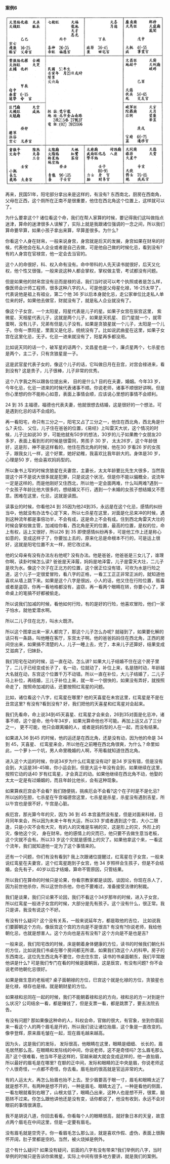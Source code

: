 #### 案例6

![图片](../img/案例6辰.png)

再来，民国51年，阳宅部分拿出来是这样的，有没有? 东西南北，厨房在西南角，父母在正西，这个厕所在正南不是很重要，他住在西北角这个位置上，这样就可以了。

为什么要拿这个? 诸位看这个命，我们在帮人家算的时候，要记得我们这叫做指点迷津，算命的迷津很多人误解了，实际上就是我跟诸位强调的一念之间，所以我们算命要早算，如果小孩子拿出来算，早算差很多。为什么?

你看这个人身在财帛，一般来说身宫，身宫就是后天的发展，身宫如果在财帛的时候，代表他会在私人企业或者是自己去做，可是他自己做的时候化忌，看到没有? 有的人身宫在官禄宫，他一定会去当官的。

这个人的命很好，科、权入命有没有。命中带科的人先天读书就很好，后天又化权，他个性又很强，一般来说这种人都会掌权，掌权做主管，考试都没有问题。

但是如果他的财帛宫没有忌而是禄的话，我们当时说可以考个执照或者是怎么样，像医师会计师工程师，很多这种八字的人，可是他是父母星化禄，16-25太早了，代表说他是祖上有祖业，第二个他 36 岁以后本身就化忌，走公家单位比走私人单位来的好。如果他去做官，财就没有了，就是私人企业就没有了。

像这个子女宫，一个太阳星，阳星代表是儿子的星。如果子女宫在辰宫这里， 紫微星、天相星代表儿子，这就是两个儿子，如果是天机星、 巨门星就一个，就零蛋啊，没有儿子，兄弟有但是儿子没有。如果是贪狼星就一个儿子，太阳是一个儿子。你有一票阳星，里面又是化忌，统统没有了。比如说武曲星在这里，如果子女宫在这里化忌，无子。化忌一进来就没有了，阳星再多都没用。

比如说天同的话一个，破军星的话两个，文昌星也是一个，廉贞星两个，七杀星也是两个，主二子，只有贪狼星是一子。

这是武官星代表子女的，像这个儿子的话，它叫做日月在丑宫，对宫会禄进来，看到没有? 这是贵子，儿子很棒，儿子非常的优秀。

这个八字我之所以跟各位提出来， 目的是什么? 目的在夫妻，婚姻。今年33 岁，今年化忌，化忌一进来的时候代表诸事不顺。你说老师，诸事不顺很好讲啊。但是你心里想的你不能称心如意，表面上事情会顺，应该说心里想的事情不会顺利。

24 到 35 主福德，福德也代表夫妻，他就很想去结婚，这是很好的一个想法，可是遇到化忌的话不会成的。

再一看阳宅，命只有三分之一，阳宅又占了三分之一，他住在西北角，西北角是什么? 夫位、 父位，儿子住在爸爸的位置，《易经》上叫雷天大状，这个情况的时候，儿子比如说30 岁，可能他就有50岁的想法，30岁的儿子如果教个女朋友20多岁，表面上看到形的时候是很雷同，男孩子 30 岁， 太太26岁，这个年龄很好，这是形，神不是这样看的，他住在西北角的时候，他在30 岁看26 岁的女孩子，跟我女儿一样，这个好累，她好幼稚，我喜欢比我年龄大的。身体是30 岁，心理是50 岁，他会喜欢妈妈型的。

所以象书上写的时候贪狼星在夫妻宫，主妻长，太太年龄要比先生大很多，当然我提这个并不是说大很多就是犯罪，只是说这个状况，但是你不能以偏概全，说流年一定是这样的，而是他刚好又住西北，所以他一定会面两难，什么叫两难?遇到一个女孩子年龄比他大很多的，想结婚又不行，遇到一个未婚的女孩子想结婚又不愿意。困难在这里，化忌，这就是读图。

读事业的时候，你看他24 到 35因为他24到35，永远是在这个化忌，感情的纠纷当中，他就没有办法专心定下来，所以七杀星在这里，对面是化忌来冲的时候，遇到这种流年都是事倍功半，不会有成，这是命上不会有成。住到西北角雷天大壮的时候会掌权做主管，加减给你看，西北角是天的位置，最高的位置，是权的位，命上有权，运上又很好，所以26 到 35 即使感情纠纷再多，可是他工作上还是称心如意的，变成这样子了，你要加上去的，原来化忌是命根本不行的，可是运上很好，这就是阳宅位置不太一样，把它改过来。

他的父母亲有没有办法左右他呢? 没有办法。他是爸爸，他爸爸是三女儿了，谁理你啊，读卦时候怎么读? 爸爸是天泽履，妈妈是地泽雷，儿子是雷天大壮，二儿子是坎为水。像这个次子在正北方的位置，这个居正位没有错，可坎为水是行险之道，这个儿子一定很爱冒险，看八字的正格，一看工工正正非常正派的，就知道他喜欢从墙上跳下来。如果是这个八字是很凶，小人的话，他又住在行险位置，贩毒或者是盗窃，你再一看地格都没有，盗窃，再一看两个眼睛在转，你要小心了，算命桌上的笔搞不好都被偷走。

所以说我们加减的时候，看他如何行险，有的是好的行险，他喜欢冒险，他们一家子怕水，就他爱潜水啊。

所以二儿子住在北方，叫水火既济。

所以这个图拿出来一家人都完了，那这个儿子怎么办呢? 就碰到了，如果要化解的话只有一条路，叫他睡在客厅，东宫太子啊。他的爸爸妈妈住在西北角，正西的房间空出来，如果搞不清楚的人，儿子一睡上去，完了，本来儿子还算好，结果变成艾滋病了，归妹卦。

我们阳宅在动的时候，运一直在动，怎么讲? 如果大儿子结婚不住在这个房子里了，二儿子已经变成长子了，名一动，位就动了，补位上来，名是随时动，年龄越大名就在动，东宫这个位置千万不动错。所以一直在补位，大儿子结婚了，二儿子马上补位，再结婚，三儿子补位上来，就一年一个很快的，如果没有弄好，就按照命走了，按照命加减的话，还要按照红鸾星的问题。

比如，诸位看这个八字，红鸾星在哪里? 他的天喜星在未宫这里，红鸾星是不是在丑宫这里? 有没有?看到没有? 好，我们把他的天喜星和红鸾星对会起来。

我们先看命，命上说34到45天喜星、红鸾星才会来会，26到35对面是化忌冲，诸事不顺，这个是命，他今年34岁，如果光算命他也不可能。再加上运又占了三分之一， 更不可能，他只会跟离婚的人，或者是妈妈型的人在一起，而没有结果。

如果进入36 到45 的时候，他的运还是在西北角，还是没有动，因为他的命是 34 到 45，天喜星、 红鸾星来会，所以他在之前睡在西北角很爽，为什么？命里如此，一个萝卜一个坑，男人命里晚婚的人啊，不用看就知道住西北角。

进入这个大运的时候，你说34岁为什么红鸾星没有动? 是34 岁没有错，但是没有会到，大运是36-45嘛，你小运会到，但是大运十年没有会到，如果继续在这里，按照它动的话40 岁有红鸾星，才会真正的动。如果他继续在西北角不动，他娶的太太一定是有过婚姻的，而且年龄比他长，会有这种现象。

如果算疾厄宫会不会看? 我们随便挑，挑疾厄会不会看?这个在子时是不是化忌? 所以凶的在胆，七杀星在午宫福德宫这里，七杀星是杀星，杀星没有遇到吉星，所以午宫也是很不好，午宫是心脏。

疾厄宫，那光算今年的灾，因为 36 到 45 本宫虽然没有星，但是对面来科禄，日月同年来会，所以因为未来十年有大运，所以33 岁或者遇到这个宫，大小二限逢，只是小灾不会有大灾，有的人的灾难是车祸的灾，这是形上的灾，外形上的灾，像他这个灾， 身在财帛，他的感情上的灾而已，他只要不去做生意当老板，这个灾就不会有。所以33 岁这个灾就是感情上的灾了。如果他拿这个来，一看这个流年，我们就知道他一定为了这个事情来的。

还有一个问题，你们有没有看到? 我上次跟诸位提醒过，红鸾星在子女宫，一般来说红鸾星在夫妻宫，这个红鸾星跑到子女宫，他 34 岁照样会生孩子，但是不会结婚，会先有子，40岁以后才结婚，算命不管原因，只管结果。

所以我们在算命的时候只是论果，你看宗教家都是谈因，谈因论，你现在杀人了，因为前世他杀你，所以这世你杀他，你也不要难过，准备接受法律的制裁。

我们是谈果，我们只论果不论因，我们不看这个34岁那年的时候，进入子女宫，所以红鸾星一般进子女宫的时候，大部分是先有孩子。这个没有什么，很正常。我只是讲，我没有说这个不好。

有没有什么疑问? 这个没有关系，一般来说延年方，都是取他的吉位， 比如说我们要脚朝这个方向，像辰宫这个宫的方向是不是很吉? 有没有?你说老师，我给他朝化忌，也就是想害人。这个方向也是吉有没有? 这个方向是不是也是吉? 

一般来说，我们阳宅改的时候，床是朝着身体健康的方位，读书的时候我们朝化科的方位，比如说我们书桌在哪个房间都无所谓，如果我们改这个人的科甲。房子的东西南北，这位先生西北角不要住，你去住东宫，读书的书桌面朝东，我们平常跟他讲是什么? 可是我们专门在看的时候是面朝辰，这是辰宫，有没有问题? 你不会说老师他朝化忌很好。

如果是做生意的老板呢? 桌子面朝禄的方位，巳宫这个就是化禄的方位，贪狼星也是化禄，禄存也是禄。就是朝财星的方位。

如果禄和忌同在一起的时候，我们不能朝着禄和忌的方向，禄和忌的方一对到是什么状况? 公司结余一看，都是赚钱了，但是支票一看，都是跳票了，要去法院去告。

有没有问题? 那如果像这种命的人，科权会命，官做的很大，有官象，坐到你面前来一看这个人的两个眉毛是开的，所以我们说让诸位抬眉，这个象是一直改变的。像李登辉，原来眉毛皱在一起，现在眉毛越来越高。

因为头，这是我们的发际， 发际很高，他眼睛在这里，眼睛是细细、 长长的，眉毛居然那么高，在眼睛和发际线的中间，你说老师，这不是奇怪吗? 怎么眉毛那么高? 这个很难看，他当年不是这样的，官越来越大就会变成这样的，他一直抬眉，所以最好的眉毛是在哪里? 在额的正中间，发际和眼睛的正中央是眉，你说老师这个人很奇怪，一点都不奇怪，你去看。眉毛抬的很高就是官运非常的大。

有的人运太大，再怎么抬眉也抬不上去。至少眉要高于眼一寸，眉毛和眼睛太近了就是想不开。有两种是想不开的，一种是眉毛、眼睛太近了。一种是看他的侧面， 一看左眼就看到右眼了，山根太低了，眼睛凸出来，这种人也是想不开，很累，脑筋转不过来。你怎么跟他讲他还是没有变，话你都说了，他没有收到，永远不会对眼前的事情很满意。

我不是胡说八道，你回去看看。你看每个人的眼睛很高，就好象日本的天皇，故意点两个眉毛在中间这里，但是一定要有眉毛。

没有眉毛就是空壳子。你一看眉毛怎么那么淡，就是喜欢作假、虚伪，表面上很胸怀开阔，肚子里都是空的。当然，被火烧掉是例外。

这个有什么疑问? 如果没有疑问，前面的八字有没有带来?我们举例的八字，当时举例的时候只是告诉你紫微星，实际上中间有很多地方要讲，就是我们的案例。